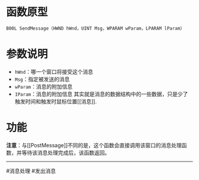 # 函数原型

```cpp
B00L SendMessage（HWND hWnd，UINT Msg，WPARAM wParam，LPARAM lParam）
```

# 参数说明

- `hWnd`：哪一个窗口将接受这个消息
- `Msg`：指定被发送的消息
- `wParam`：消息的附加信息
- `IParam`：消息的附加信息
其实就是消息的数据结构中的一些数据，只是少了触发时间和触发时鼠标位置[[消息]].

# 功能

**注意**：与[[PostMessage]]不同的是，这个函数会直接调用该窗口的消息处理函数，并等待该消息处理完成后，该函数返回。

***
#消息处理  #发出消息